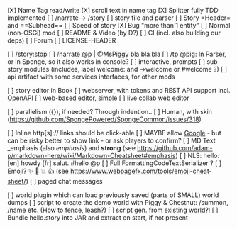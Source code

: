 
[X] Name Tag read/write
[X] scroll text in name tag
[X] Splitter fully TDD implemented
[ ] /narrate -> /story
[ ] story file and parser
[ ] Story =Header= and ==Subhead==
[ ] Speed of story
[X] Bug "more than 1 entity"
[ ] Normal (non-OSGi) mod
[ ] README & Video (by D?)
[ ] CI (incl. also building our deps)
[ ] Forum
[ ] LICENSE-HEADER

[ ] /story:stop
[ ] /narrate @p | @MsPiggy bla bla bla
[ ] /tp @pig: In Parser, or in Sponge, so it also works in console?
[ ] interactive, prompts
[ ] sub story modules (includes, label welcome: and ->welcome or #welcome ?)
[ ] api artifact with some services interfaces, for other mods

[ ] story editor in Book
[ ] webserver, with tokens and REST API support incl. OpenAPI
[ ] web-based editor, simple
[ ] live collab web editor

[ ] parallelism ({}), if needed?  Through indention..
[ ] Human, with skin (https://github.com/SpongePowered/SpongeCommon/issues/318)

[ ] Inline http[s]:// links should be click-able
[ ] MAYBE allow [Google](https://www.google.com) - but can be risky  better to show link - or ask players to confirm?
[ ] MD Text _emphasis (also *emphasis*) and **strong** (see https://github.com/adam-p/markdown-here/wiki/Markdown-Cheatsheet#emphasis)
[ ] NLS: hello: [en] howdy [fr] salut.  #hello @p
[ ] Full FormattingCodeTextSerializer ?
[ ] Emoji? :sparkles: :camel: :boom: :+1: (see https://www.webpagefx.com/tools/emoji-cheat-sheet/)
[ ] paged chat messages

[ ] world plugin which can load previously saved (parts of SMALL) world dumps
[ ] script to create the demo world with Piggy & Chestnut: /summon, /name etc. (How to fence, leash?)
[ ] script gen. from existing world?!
[ ] Bundle hello.story into JAR and extract on start, if not present

